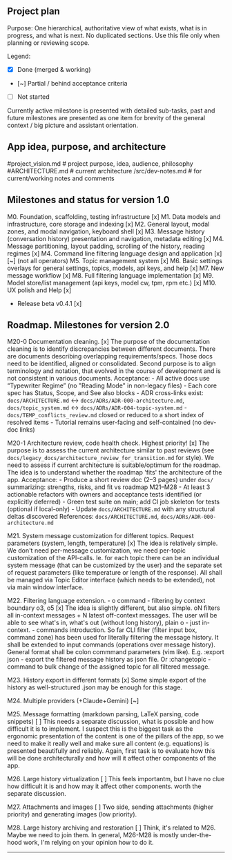 ## Project plan

Purpose: One hierarchical, authoritative view of what exists, what is in progress, and what is next. No duplicated sections. Use this file only when planning or reviewing scope.

Legend:
- [x] Done (merged & working)
- [~] Partial / behind acceptance criteria
- [ ] Not started

Currently active milestone is presented with detailed sub-tasks, past and future milestones are presented as one item for brevity of the general context / big picture and assistant orientation.

## App idea, purpose, and architecture

#project_vision.md # project purpose, idea, audience, philosophy
#ARCHITECTURE.md # current architecture
/src/dev-notes.md # for current/working notes and comments

## Milestones and status for version 1.0

M0. Foundation, scaffolding, testing infrastructure [x]
M1. Data models and infrastructure, core storage and indexing [x]
M2. General layout, modal zones, and modal navigation, keyboard shell [x]
M3. Message history (conversation history) presentation and navigation, metadata editing [x]
M4. Message partitioning, layout padding, scrolling of the history, reading regimes [x]
M4. Command line filtering language design and application [x][~] (not all operators)
M5. Topic management system [x]
M6. Basic settings overlays for general settings, topics, models, api keys, and help [x]
M7. New message workflow [x]
M8. Full filtering language implementation [x]
M9. Model store/list management (api keys, model cw, tpm, rpm etc.) [x]
M10. UX polish and Help [x]

- Release beta v0.4.1 [x]

## Roadmap. Milestones for version 2.0

M20-0 Documentation cleaning. [x]
    The purpose of the documentation cleaning is to identify discrepancies between different documents. There are documents describing overlapping requirements/specs. Those docs need to be identified, aligned or consolidated. Second purpose is to align terminology and notation, that evolved in the course of development and is not consistent in various documents.
    Acceptance:
    - All active docs use “Typewriter Regime” (no "Reading Mode" in non-legacy files)
    - Each core spec has Status, Scope, and See also blocks
    - ADR cross-links exist: `docs/ARCHITECTURE.md` ↔ `docs/ADRs/ADR-000-architecture.md`, `docs/topic_system.md` ↔ `docs/ADRs/ADR-004-topic-system.md`
    - `docs/TEMP_conflicts_review.md` closed or reduced to a short index of resolved items
    - Tutorial remains user-facing and self-contained (no dev-doc links)

M20-1 Architecture review, code health check. Highest priority! [x]
    The purpose is to assess the current architecture similar to past reviews (see `docs/legacy_docs/architecture_review_for_transition.md` for style). We need to assess if current architecture is suitable/optimum for the roadmap. The idea is to understand whether the roadmap 'fits' the architecture of the app.
    Acceptance:
    - Produce a short review doc (2–3 pages) under `docs/` summarizing: strengths, risks, and fit vs roadmap M21–M28
    - At least 3 actionable refactors with owners and acceptance tests identified (or explicitly deferred)
    - Green test suite on main; add CI job skeleton for tests (optional if local-only)
    - Update `docs/ARCHITECTURE.md` with any structural deltas discovered
    References: `docs/ARCHITECTURE.md`, `docs/ADRs/ADR-000-architecture.md`

M21. System message customization for different topics. Request parameters (system, length, temperature) [x]
    The idea is relatively simple. We don't need per-message customization, we need per-topic customization of the API-calls. Ie. for each topic there can be an individual system message (that can be customized by the user) and the separate set of request parameters (like temperature or length of the response). All shall be managed via Topic Editor interface (which needs to be extended), not via main window interface.

M22. Filtering language extension.
    - o command - filtering by context boundary o3, o5 [x]
    The idea is slightly different, but also simple. oN filters all in-context messages + N latest off-context messages. The user will be able to see what's in, what's out (without long history), plain o - just in-context.
    - commands introduction. So far CLI filter (filter input box, command zone) has been used for literally filtering the message history. It shall be extended to input commands (operations over message history). General format shall be colon commmand parameters (vim like). E.g. :export json - export the filtered message history as json file. Or :changetopic - command to bulk change of the assigned topic for all filtered message.

M23. History export in different formats [x]
    Some simple export of the history as well-structured .json may be enough for this stage.

M24. Multiple providers (+Claude+Gemini) [~]

M25. Message formatting (markdown parsing, LaTeX parsing, code snippets) [ ]
    This needs a separate discussion, what is possible and how difficult it is to implement. I suspect this is the biggest task as the ergonomic presentation of the content is one of the pillars of the app, so we need to make it really well and make sure all content (e.g. equations) is presented beautifully and reliably. Again, first task is to evaluate how this will be done architecturally and how will it affect other components of the app.

M26. Large history virtualization [ ]
    This feels importantm, but I have no clue how difficult it is and how may it affect other components. worth the separate discussion.

M27. Attachments and images [ ]
    Two side, sending attachments (higher priority) and generating images (low priority).

M28. Large history archiving and restoration [ ]
    Think, it's related to M26. Maybe we need to join them. In general, M26-M28 is mostly under-the-hood work, I'm relying on your opinion how to do it.

---

